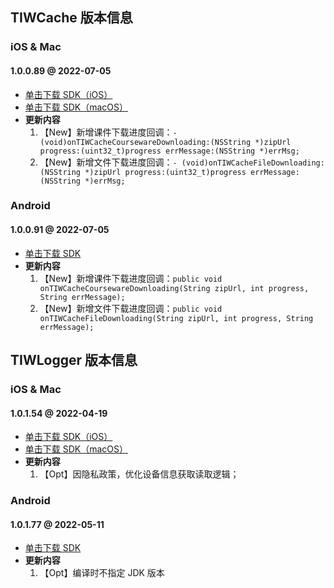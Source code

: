## TIWCache 版本信息

### iOS & Mac

#### 1.0.0.89 @ 2022-07-05
* [单击下载 SDK（iOS）](https://res.qcloudclass.com/iOS/TIWCache/sdk/ios/1.0.0.89/TIWCache_1.0.0.89.zip)
* [单击下载 SDK（macOS）](https://res.qcloudclass.com/iOS/TIWCache/sdk/mac/1.0.0.89/TIWCache_Mac_1.0.0.89.zip)
* **更新内容**
	1. 【New】新增课件下载进度回调：`- (void)onTIWCacheCoursewareDownloading:(NSString *)zipUrl progress:(uint32_t)progress errMessage:(NSString *)errMsg;`
	2. 【New】新增文件下载进度回调：`- (void)onTIWCacheFileDownloading:(NSString *)zipUrl progress:(uint32_t)progress errMessage:(NSString *)errMsg;`


### Android

#### 1.0.0.91 @ 2022-07-05
* [单击下载 SDK](https://res.qcloudclass.com/Android/TIWCache/sdk/android/TIWCache_1.0.0.91.zip)
* **更新内容**
	1. 【New】新增课件下载进度回调：`public void onTIWCacheCoursewareDownloading(String zipUrl, int progress, String errMessage);`
	2. 【New】新增文件下载进度回调：`public void onTIWCacheFileDownloading(String zipUrl, int progress, String errMessage);`


## TIWLogger 版本信息

### iOS & Mac

#### 1.0.1.54 @ 2022-04-19
* [单击下载 SDK（iOS）](https://res.qcloudclass.com/iOS/TIWLogger/sdk/ios/1.0.1.54/TIWLogger_1.0.1.54.zip)
* [单击下载 SDK（macOS）](https://res.qcloudclass.com/iOS/TIWLogger/sdk/mac/1.0.1.54/TIWLogger_Mac_1.0.1.54.zip)
* **更新内容**
	1. 【Opt】因隐私政策，优化设备信息获取读取逻辑；




### Android
#### 1.0.1.77 @ 2022-05-11
* [单击下载 SDK](https://res.qcloudclass.com/Android/TIWLogger/sdk/android/TIWLogger_1.0.1.77.zip)
* **更新内容**
	1. 【Opt】编译时不指定 JDK 版本

